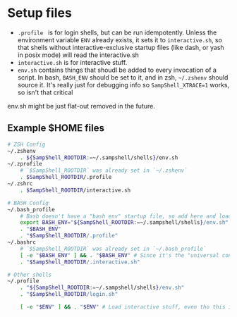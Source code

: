 # Setup files
- `.profile ` is for login shells, but can be run idempotently. Unless the environment variable `ENV` already exists, it sets it to `interactive.sh`, so that shells without interactive-exclusive startup files (like dash, or yash in posix mode) will read the interactive.sh
- `interactive.sh` is for interactive stuff.
- `env.sh` contains things that shoudl be added to every invocation of a script. In bash, `BASH_ENV` should be set to it, and in zsh, `~/.zshenv` should source it. It's really just for debugging info so `SampShell_XTRACE=1` works, so isn't that critical

env.sh might be just flat-out removed in the future.

## Example $HOME files
```sh
# ZSH Config
~/.zshenv
	. ${SampShell_ROOTDIR:=~/.sampshell/shells}/env.sh
~/.zprofile
	# `$SampShell_ROOTDIR` was already set in `~/.zshenv`
	. $SampShell_ROOTDIR/.profile
~/.zshrc
	. $SampShell_ROOTDIR/interactive.sh

# BASH Config
~/.bash_profile
	# Bash doesn't have a "bash env" startup file, so add here and load it
	export BASH_ENV="${SampShell_ROOTDIR:=~/.sampshell/shells}/env.sh"
	. "$BASH_ENV"
	. "$SampShell_ROOTDIR/.profile"
~/.bashrc
	# `$SampShell_ROOTDIR` was already set in `~/.bash_profile`
	[ -e "$BASH_ENV" ] && . "$BASH_ENV" # Since it's the "universal config" stuff.
	. "$SampShell_ROOTDIR/.interactive.sh"

# Other shells
~/.profile
	. "${SampShell_ROOTDIR:=~/.sampshell/shells}/env.sh"
	. "$SampShell_ROOTDIR/login.sh"

	[ -e "$ENV" ] && . "$ENV" # Load interactive stuff, even tho this is login code.
```
